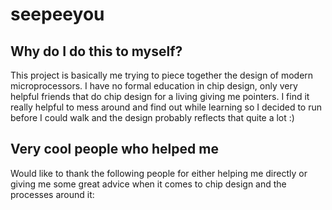 # seepeeyou
## Why do I do this to myself?
This project is basically me trying to piece together the design of modern microprocessors. I have no formal education in chip design, only very helpful friends that do chip design for a living giving me pointers. I find it really helpful to mess around and find out while learning so I decided to run before I could walk and the design probably reflects that quite a lot :)

## Very cool people who helped me
Would like to thank the following people for either helping me directly or giving me some great advice when it comes to chip design and the processes around it: